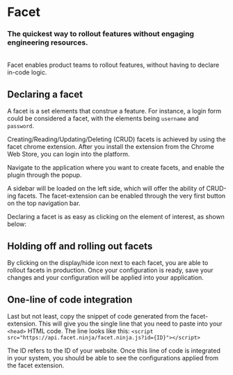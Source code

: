 # Facet

### The quickest way to rollout features without engaging engineering resources.

<br/>
Facet enables product teams to rollout features, without having to declare in-code logic.

## Declaring a facet

A facet is a set elements that construe a feature. For instance, a login form could be considered a facet, with the elements being `username` and `password`.

Creating/Reading/Updating/Deleting (CRUD) facets is achieved by using the facet chrome extension. After you install the extension from the Chrome Web Store, you can login into the platform.

Navigate to the application where you want to create facets, and enable the plugin through the popup.

A sidebar will be loaded on the left side, which will offer the ability of CRUD-ing facets. The facet-extension can be enabled through the very first button on the top navigation bar.

Declaring a facet is as easy as clicking on the element of interest, as shown below:

## Holding off and rolling out facets

By clicking on the display/hide icon next to each facet, you are able to rollout facets in production.
Once your configuration is ready, save your changes and your configuration will be applied into your application.


## One-line of code integration

Last but not least, copy the snippet of code generated from the facet-extension. This will give you the single line that you need to paste into your `<head>` HTML code. The line looks like this:
`<script src="https://api.facet.ninja/facet.ninja.js?id={ID}"></script>`

The ID refers to the ID of your website. Once this line of code is integrated in your system, you should be able to see the configurations applied from the facet extension.